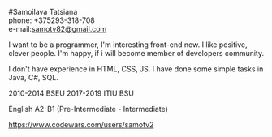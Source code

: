 #Samoilava Tatsiana  
phone: +375293-318-708  
e-mail:samotv82@gmail.com

I want to be a programmer, I'm interesting front-end now. I like positive, clever people. I'm happy, if i will become member of developers community.  

I don't have experience in HTML, CSS, JS.
I have done some simple tasks in Java, C#, SQL.

2010-2014 BSEU
2017-2019 ITIU BSU

English A2-B1 (Pre-Intermediate - Intermediate)

https://www.codewars.com/users/samotv2